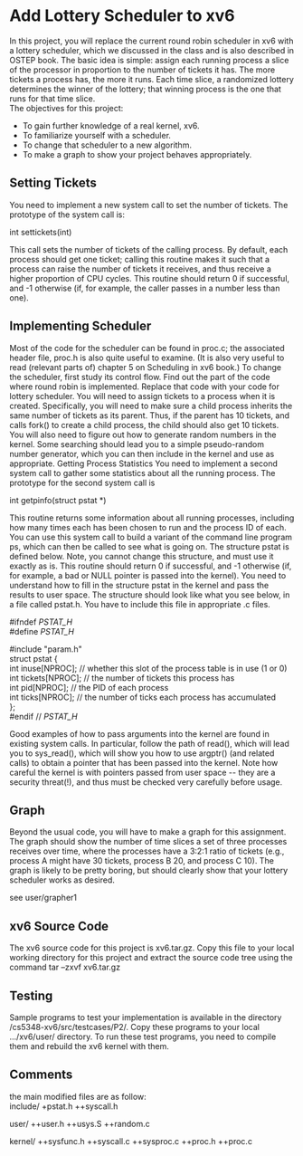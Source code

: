 # Add Lottery Scheduler to xv6

In this project, you will replace the current round robin scheduler in xv6 with a lottery scheduler, which we discussed in the class and is also described in OSTEP book. The basic idea is simple: assign each running process a slice of the processor in proportion to the number of tickets it has. The more tickets a process has, the more it runs. Each time slice, a randomized lottery determines the winner of the lottery; that winning process is the one that runs for that time slice. <br>
The objectives for this project: <br>
- To gain further knowledge of a real kernel, xv6.
- To familiarize yourself with a scheduler.
- To change that scheduler to a new algorithm.
- To make a graph to show your project behaves appropriately.

Setting Tickets
----------------------
You need to implement a new system call to set the number of tickets. The prototype of the system call is:

int settickets(int)

This call sets the number of tickets of the calling process. By default, each process should get one ticket; calling this routine makes it such that a process can raise the number of tickets it receives, and thus receive a higher proportion of CPU cycles. This
routine should return 0 if successful, and -1 otherwise (if, for example, the caller passes in a number less than one).

Implementing Scheduler
----------------------
Most of the code for the scheduler can be found in proc.c; the associated header
file, proc.h is also quite useful to examine. (It is also very useful to read (relevant parts of) chapter 5 on Scheduling in xv6 book.)
To change the scheduler, first study its control flow. Find out the part of the code where round robin is implemented. Replace that code with your code for lottery scheduler.
 You will need to assign tickets to a process when it is created. Specifically, you will need to make sure a child process inherits the same number of tickets as its parent. Thus, if the parent has 10 tickets, and calls fork() to create a child process, the child should also get 10 tickets.
You will also need to figure out how to generate random numbers in the kernel. Some searching should lead you to a simple pseudo-random number generator, which you can then include in the kernel and use as appropriate.
 Getting Process Statistics
You need to implement a second system call to gather some statistics about all the running process. The prototype for the second system call is

int getpinfo(struct pstat *)

 This routine returns some information about all running processes, including how many times each has been chosen to run and the process ID of each. You can use this system call to build a variant of the command line program ps, which can then be called to see what is going on. The structure pstat is defined below. Note, you cannot change this structure, and must use it exactly as is. This routine should return 0 if successful, and -1
otherwise (if, for example, a bad or NULL pointer is passed into the kernel).
You need to understand how to fill in the structure pstat in the kernel and pass the results to user space. The structure should look like what you see below, in a file called pstat.h. You have to include this file in appropriate .c files.
 
#ifndef _PSTAT_H_ <br>
#define _PSTAT_H_ <br>

#include "param.h" <br>
struct pstat { <br>
int inuse[NPROC]; // whether this slot of the process table is in use (1 or 0) <br>
 int tickets[NPROC]; // the number of tickets this process has <br>
int pid[NPROC]; // the PID of each process <br>
int ticks[NPROC]; // the number of ticks each process has accumulated <br>
}; <br>
#endif // _PSTAT_H_

Good examples of how to pass arguments into the kernel are found in existing system calls. In particular, follow the path of read(), which will lead you to sys_read(), which will show you how to use argptr() (and related calls) to obtain a pointer that has been
passed into the kernel. Note how careful the kernel is with pointers passed from user space -- they are a security threat(!), and thus must be checked very carefully before usage.

Graph
-------------------
Beyond the usual code, you will have to make a graph for this assignment. The graph should show the number of time slices a set of three processes receives over time, where the processes have a 3:2:1 ratio of tickets (e.g., process A might have 30 tickets, process B 20, and process C 10). The graph is likely to be pretty boring, but should clearly show that your lottery scheduler works as desired.

see user/grapher1

xv6 Source Code
-------------------
The xv6 source code for this project is xv6.tar.gz. Copy this file to your local working directory for this project and extract the source code tree using the command
     tar –zxvf xv6.tar.gz

Testing
-------------------
Sample programs to test your implementation is available in the directory /cs5348-xv6/src/testcases/P2/. Copy these programs to your local …/xv6/user/ directory. To run these test programs, you need to compile them and rebuild the xv6 kernel with them.

Comments
-------------------
the main modified files are as follow: <br>
include/
+pstat.h
++syscall.h

user/
++user.h
++usys.S
++random.c

kernel/
++sysfunc.h
++syscall.c
++sysproc.c
++proc.h
++proc.c
